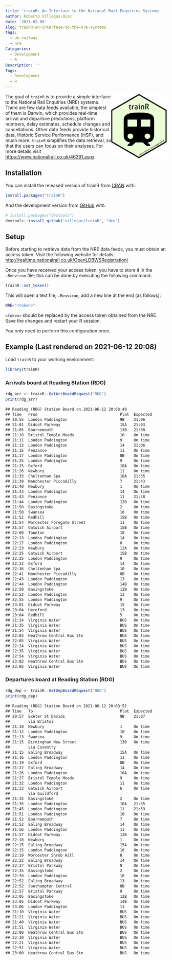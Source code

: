 ```yaml
---
title: 'trainR: An Interface to the National Rail Enquiries Systems'
author: Roberto Villegas-Diaz
date: '2021-02-08'
slug: trainR-an-interface-to-the-nre-systems
tags:
  - uk-railway
  - nre
Categories:
  - Development
  - R
Description: ''
Tags:
  - Development
  - R
---
```


<img src="https://raw.githubusercontent.com/villegar/trainR/main/inst/images/logo.png" alt="logo" align="right" height=200px/>

The goal of `trainR` is to provide a simple interface to the 
National Rail Enquiries (NRE) systems. There are few data feeds 
available, the simplest of them is Darwin, which provides real-time 
arrival and departure predictions, platform numbers, delay estimates, 
schedule changes and cancellations. Other data feeds provide historical 
data, Historic Service Performance (HSP), and much more. `trainR` 
simplifies the data retrieval, so that the users can focus on their 
analyses. For more details visit 
https://www.nationalrail.co.uk/46391.aspx.

## Installation

You can install the released version of trainR from [CRAN](https://CRAN.R-project.org) with:

``` r
install.packages("trainR")
```

And the development version from [GitHub](https://github.com/) with:

``` r
# install.packages("devtools")
devtools::install_github("villegar/trainR", "dev")
```

## Setup
Before starting to retrieve data from the NRE data feeds, you must obtain an access token. 
Visit the following website for details: http://realtime.nationalrail.co.uk/OpenLDBWSRegistration/

Once you have received your access token, you have to store it in the `.Renviron` file; this can be 
done by executing the following command:


```r
trainR::set_token()
```

This will open a text file, `.Renviron`, add a new line at the end (as follows):

```bash
NRE="<token>"
```

`<token>` should be replaced by the access token obtained from the NRE. Save the changes and restart 
your R session.

You only need to perform this configuration once.

## Example (Last rendered on 2021-06-12 20:08)

Load `trainR` to your working environment:

```r
library(trainR)
```

### Arrivals board at Reading Station (RDG)


```r
rdg_arr <- trainR::GetArrBoardRequest("RDG")
print(rdg_arr)
```

```
## Reading (RDG) Station Board on 2021-06-12 20:08:49
## Time   From                                    Plat  Expected
## 20:55  London Paddington                       9B    21:06
## 21:01  Didcot Parkway                          15A   21:03
## 21:05  Bournemouth                             13B   21:08
## 21:10  Bristol Temple Meads                    10    On time
## 21:11  London Paddington                       9     On time
## 21:13  London Paddington                       14    21:06
## 21:15  Penzance                                11    On time
## 21:17  London Paddington                       8B    On time
## 21:25  London Paddington                       9     On time
## 21:25  Oxford                                  10A   On time
## 21:26  Newbury                                 11    On time
## 21:33  Cheltenham Spa                          10A   21:35
## 21:39  Manchester Piccadilly                   7     21:43
## 21:40  Newbury                                 1     On time
## 21:43  London Paddington                       14    On time
## 21:43  Penzance                                11    21:58
## 21:44  London Paddington                       12B   On time
## 21:50  Basingstoke                             2     On time
## 21:50  Swansea                                 10    On time
## 21:52  Redhill                                 15B   On time
## 21:54  Worcester Foregate Street               11    On time
## 21:57  Gatwick Airport                         15B   On time
## 22:09  Taunton                                 10    On time
## 22:13  London Paddington                       14    On time
## 22:17  London Paddington                       8     On time
## 22:23  Newbury                                 12A   On time
## 22:25  Gatwick Airport                         15B   On time
## 22:25  London Paddington                       9     On time
## 22:32  Oxford                                  14    On time
## 22:36  Cheltenham Spa                          10    On time
## 22:41  Manchester Piccadilly                   8B    On time
## 22:43  London Paddington                       13    On time
## 22:44  London Paddington                       14B   On time
## 22:50  Basingstoke                             12B   On time
## 22:52  London Paddington                       13    On time
## 22:55  London Paddington                       9     On time
## 23:01  Didcot Parkway                          15    On time
## 23:04  Hereford                                13    On time
## 23:04  Redhill                                 5     On time
## 21:24  Virginia Water                          BUS   On time
## 21:35  Virginia Water                          BUS   On time
## 21:54  Virginia Water                          BUS   On time
## 22:03  Heathrow Central Bus Stn                BUS   On time
## 22:05  Virginia Water                          BUS   On time
## 22:24  Virginia Water                          BUS   On time
## 22:35  Virginia Water                          BUS   On time
## 22:54  Virginia Water                          BUS   On time
## 23:03  Heathrow Central Bus Stn                BUS   On time
## 23:05  Virginia Water                          BUS   On time
```

### Departures board at Reading Station (RDG)


```r
rdg_dep <- trainR::GetDepBoardRequest("RDG")
print(rdg_dep)
```

```
## Reading (RDG) Station Board on 2021-06-12 20:08:51
## Time   To                                      Plat  Expected
## 20:57  Exeter St Davids                        9B    21:07
##        via Bristol                             
## 21:10  Newbury                                 1     On time
## 21:12  London Paddington                       10    On time
## 21:13  Swansea                                 9     On time
## 21:15  Birmingham New Street                   13B   On time
##        via Coventry                            
## 21:15  Ealing Broadway                         15A   On time
## 21:16  London Paddington                       11    On time
## 21:19  Oxford                                  8B    On time
## 21:22  Ealing Broadway                         14    On time
## 21:26  London Paddington                       10A   On time
## 21:27  Bristol Temple Meads                    9     On time
## 21:32  London Paddington                       11    On time
## 21:33  Gatwick Airport                         6     On time
##        via Guildford                           
## 21:35  Basingstoke                             2     On time
## 21:35  London Paddington                       10A   21:35
## 21:45  London Paddington                       11    21:59
## 21:51  London Paddington                       10    On time
## 21:52  Bournemouth                             7     On time
## 21:52  Ealing Broadway                         14    On time
## 21:56  London Paddington                       11    On time
## 21:57  Didcot Parkway                          12B   On time
## 22:10  Newbury                                 1     On time
## 22:15  Ealing Broadway                         15A   On time
## 22:15  London Paddington                       10    On time
## 22:19  Worcester Shrub Hill                    8     On time
## 22:22  Ealing Broadway                         14    On time
## 22:27  Bristol Parkway                         9     On time
## 22:35  Basingstoke                             2     On time
## 22:39  London Paddington                       10    On time
## 22:52  Ealing Broadway                         13    On time
## 22:52  Southampton Central                     8B    On time
## 22:57  Bristol Parkway                         9     On time
## 23:05  Basingstoke                             12B   On time
## 23:05  Didcot Parkway                          14B   On time
## 23:06  London Paddington                       13    On time
## 21:10  Virginia Water                          BUS   On time
## 21:21  Virginia Water                          BUS   On time
## 21:40  Virginia Water                          BUS   On time
## 21:51  Virginia Water                          BUS   On time
## 22:00  Heathrow Central Bus Stn                BUS   On time
## 22:10  Virginia Water                          BUS   On time
## 22:21  Virginia Water                          BUS   On time
## 22:51  Virginia Water                          BUS   On time
## 23:00  Heathrow Central Bus Stn                BUS   On time
```
